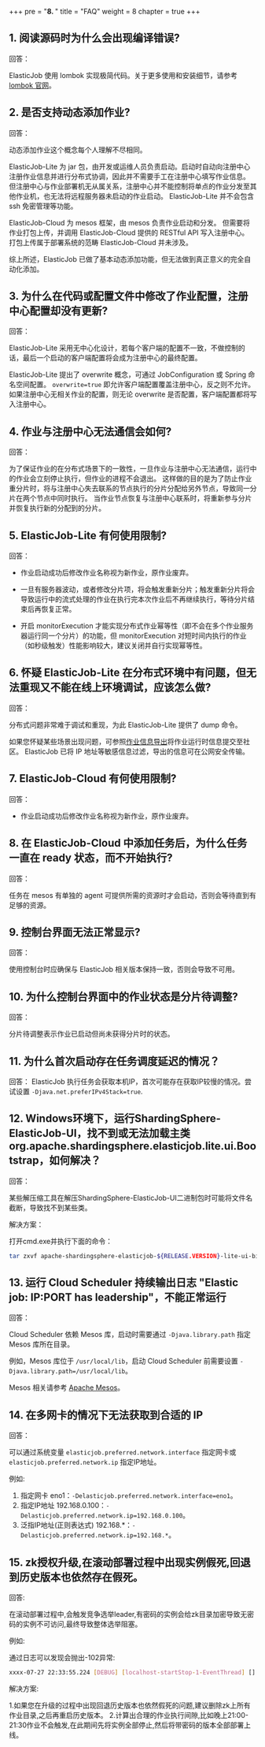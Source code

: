 +++
pre = "<b>8. </b>"
title = "FAQ"
weight = 8
chapter = true
+++

## 1. 阅读源码时为什么会出现编译错误?

回答：

ElasticJob 使用 lombok 实现极简代码。关于更多使用和安装细节，请参考 [lombok 官网](https://projectlombok.org/download)。

## 2. 是否支持动态添加作业?

回答：

动态添加作业这个概念每个人理解不尽相同。

ElasticJob-Lite 为 jar 包，由开发或运维人员负责启动。启动时自动向注册中心注册作业信息并进行分布式协调，因此并不需要手工在注册中心填写作业信息。
但注册中心与作业部署机无从属关系，注册中心并不能控制将单点的作业分发至其他作业机，也无法将远程服务器未启动的作业启动。
ElasticJob-Lite 并不会包含 ssh 免密管理等功能。

ElasticJob-Cloud 为 mesos 框架，由 mesos 负责作业启动和分发。
但需要将作业打包上传，并调用 ElasticJob-Cloud 提供的 RESTful API 写入注册中心。
打包上传属于部署系统的范畴 ElasticJob-Cloud 并未涉及。

综上所述，ElasticJob 已做了基本动态添加功能，但无法做到真正意义的完全自动化添加。

## 3. 为什么在代码或配置文件中修改了作业配置，注册中心配置却没有更新?

回答：

ElasticJob-Lite 采用无中心化设计，若每个客户端的配置不一致，不做控制的话，最后一个启动的客户端配置将会成为注册中心的最终配置。

ElasticJob-Lite 提出了 overwrite 概念，可通过 JobConfiguration 或 Spring 命名空间配置。
`overwrite=true` 即允许客户端配置覆盖注册中心，反之则不允许。
如果注册中心无相关作业的配置，则无论 overwrite 是否配置，客户端配置都将写入注册中心。

## 4. 作业与注册中心无法通信会如何?

回答：

为了保证作业的在分布式场景下的一致性，一旦作业与注册中心无法通信，运行中的作业会立刻停止执行，但作业的进程不会退出。
这样做的目的是为了防止作业重分片时，将与注册中心失去联系的节点执行的分片分配给另外节点，导致同一分片在两个节点中同时执行。
当作业节点恢复与注册中心联系时，将重新参与分片并恢复执行新的分配到的分片。

## 5. ElasticJob-Lite 有何使用限制?

回答：

* 作业启动成功后修改作业名称视为新作业，原作业废弃。

* 一旦有服务器波动，或者修改分片项，将会触发重新分片；触发重新分片将会导致运行中的流式处理的作业在执行完本次作业后不再继续执行，等待分片结束后再恢复正常。

* 开启 monitorExecution 才能实现分布式作业幂等性（即不会在多个作业服务器运行同一个分片）的功能，但 monitorExecution 对短时间内执行的作业（如秒级触发）性能影响较大，建议关闭并自行实现幂等性。

## 6. 怀疑 ElasticJob-Lite 在分布式环境中有问题，但无法重现又不能在线上环境调试，应该怎么做?

回答：

分布式问题非常难于调试和重现，为此 ElasticJob-Lite 提供了 dump 命令。

如果您怀疑某些场景出现问题，可参照[作业信息导出](/cn/user-manual/elasticjob-lite/operation/dump/)将作业运行时信息提交至社区。
ElasticJob 已将 IP 地址等敏感信息过滤，导出的信息可在公网安全传输。

## 7. ElasticJob-Cloud 有何使用限制?

回答：

* 作业启动成功后修改作业名称视为新作业，原作业废弃。

## 8. 在 ElasticJob-Cloud 中添加任务后，为什么任务一直在 ready 状态，而不开始执行?

回答：

任务在 mesos 有单独的 agent 可提供所需的资源时才会启动，否则会等待直到有足够的资源。

## 9. 控制台界面无法正常显示?

回答：

使用控制台时应确保与 ElasticJob 相关版本保持一致，否则会导致不可用。

## 10. 为什么控制台界面中的作业状态是分片待调整?

回答：

分片待调整表示作业已启动但尚未获得分片时的状态。

## 11. 为什么首次启动存在任务调度延迟的情况？

回答：
ElasticJob 执行任务会获取本机IP，首次可能存在获取IP较慢的情况。尝试设置 `-Djava.net.preferIPv4Stack=true`.


## 12. Windows环境下，运行ShardingSphere-ElasticJob-UI，找不到或无法加载主类 org.apache.shardingsphere.elasticjob.lite.ui.Bootstrap，如何解决？

回答：

某些解压缩工具在解压ShardingSphere-ElasticJob-UI二进制包时可能将文件名截断，导致找不到某些类。

解决方案：

打开cmd.exe并执行下面的命令：

```bash
tar zxvf apache-shardingsphere-elasticjob-${RELEASE.VERSION}-lite-ui-bin.tar.gz
```

## 13. 运行 Cloud Scheduler 持续输出日志 "Elastic job: IP:PORT has leadership"，不能正常运行

回答：

Cloud Scheduler 依赖 Mesos 库，启动时需要通过 `-Djava.library.path` 指定 Mesos 库所在目录。

例如，Mesos 库位于 `/usr/local/lib`，启动 Cloud Scheduler 前需要设置 `-Djava.library.path=/usr/local/lib`。

Mesos 相关请参考 [Apache Mesos](https://mesos.apache.org/)。

## 14. 在多网卡的情况下无法获取到合适的 IP

回答：

可以通过系统变量 `elasticjob.preferred.network.interface` 指定网卡或 `elasticjob.preferred.network.ip` 指定IP地址。

例如:

1. 指定网卡 eno1：`-Delasticjob.preferred.network.interface=eno1`。
2. 指定IP地址 192.168.0.100：`-Delasticjob.preferred.network.ip=192.168.0.100`。
3. 泛指IP地址(正则表达式) 192.168.*：`-Delasticjob.preferred.network.ip=192.168.*`。

## 15. zk授权升级,在滚动部署过程中出现实例假死,回退到历史版本也依然存在假死。

回答:

在滚动部署过程中,会触发竞争选举leader,有密码的实例会给zk目录加密导致无密码的实例不可访问,最终导致整体选举阻塞。

例如:

通过日志可以发现会抛出-102异常:

```bash
xxxx-07-27 22:33:55.224 [DEBUG] [localhost-startStop-1-EventThread] [] [] [] - o.a.c.f.r.c.TreeCache : processResult: CuratorEventImpl{type=GET_DATA, resultCode=-102, path='/xxx/leader/election/latch/_c_bccccdcc-1134-4e0a-bb52-59a13836434a-latch-0000000047', name='null', children=null, context=null, stat=null, data=null, watchedEvent=null, aclList=null}
```

解决方案:

1.如果您在升级的过程中出现回退历史版本也依然假死的问题,建议删除zk上所有作业目录,之后再重启历史版本。
2.计算出合理的作业执行间隙,比如晚上21:00-21:30作业不会触发,在此期间先将实例全部停止,然后将带密码的版本全部部署上线。

